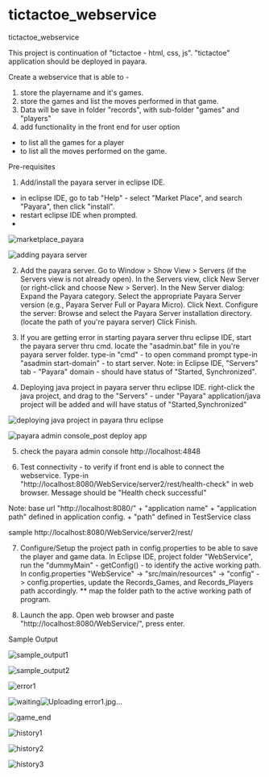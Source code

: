 # tictactoe_webservice
tictactoe_webservice

This project is continuation of "tictactoe - html, css, js".
"tictactoe" application should be deployed in payara.

Create a webservice that is able to -
1. store the playername and it's games.
2. store the games and list the moves performed in that game.
3. Data will be save in folder "records", with sub-folder "games" and "players"
4. add functionality in the front end for user option 
- to list all the games for a player
- to list all the moves performed on the game.


Pre-requisites
1. Add/install the payara server in eclipse IDE.
- in eclipse IDE, go to tab "Help" - select "Market Place", and search "Payara", then click "install".
- restart eclipse IDE when prompted.
- 
![marketplace_payara](https://github.com/user-attachments/assets/68f85a85-017d-4a09-940c-1329d98bdfa2)

![adding payara server](https://github.com/user-attachments/assets/207153af-010c-4efc-954b-171872f7dfed)

2. Add the payara server.
Go to Window > Show View > Servers (if the Servers view is not already open).
In the Servers view, click New Server (or right-click and choose New > Server).
In the New Server dialog:
Expand the Payara category.
Select the appropriate Payara Server version (e.g., Payara Server Full or Payara Micro).
Click Next.
Configure the server:
Browse and select the Payara Server installation directory.(locate the path of you're payara server)
Click Finish.

3. If you are getting error in starting payara server thru eclipse IDE, start the payara server thru cmd.
locate the "asadmin.bat" file in you're payara server folder.
type-in "cmd" - to open command prompt
type-in "asadmin start-domain" - to start server.
Note: in Eclipse IDE, "Servers" tab - "Payara" domain - should have status of "Started, Synchronized".

4. Deploying java project in payara server thru eclipse IDE.
right-click the java project, and drag to the "Servers" - under "Payara"
application/java project will be added and will have status of "Started,Synchronized"

![deploying java project in payara thru eclipse](https://github.com/user-attachments/assets/f16091a3-a874-4f97-92ed-b06ff17e49c4)

![payara admin console_post deploy app](https://github.com/user-attachments/assets/a90fb766-70b6-4fc8-b249-ea715a92e484)

5. check the payara admin console
http://localhost:4848

6. Test connectivity - to verify if front end is able to connect the webservice.
Type-in "http://localhost:8080/WebService/server2/rest/health-check" in web browser.
Message should be "Health check successful"

Note: 
base url
"http://localhost:8080/" + "application name" + "application path" defined in application config. + "path" defined in TestService class

sample
http://localhost:8080/WebService/server2/rest/

7. Configure/Setup the project path in config.properties to be able to save the player and game data.
In Eclipse IDE, project folder "WebService", run the "dummyMain" - getConfig() - to identify the active working path.
In config.properties "WebService" -> "src/main/resources" -> "config" -> config.properties, update the Records_Games, and Records_Players path accordingly.
** map the folder path to the active working path of program.

8. Launch the app.
Open web browser and paste "http://localhost:8080/WebService/", press enter.

Sample Output

![sample_output1](https://github.com/user-attachments/assets/3f57a65a-64b9-49f0-b40c-e59f2ac3559f)

![sample_output2](https://github.com/user-attachments/assets/1db6f2b5-1f90-4e4a-b2d1-c637be57f581)

![error1](https://github.com/user-attachments/assets/05625af6-130d-405a-a6f1-4a4b9b84faf7)

![waiting](https://github.com/user-attachments/assets/b5b6ab78-dc93-4d67-9e91-0941e8c7109a)![Uploading error1.jpg…]()

![game_end](https://github.com/user-attachments/assets/5e6a91c9-0d49-45ae-af67-029410cdc470)

![history1](https://github.com/user-attachments/assets/c2893587-15e8-4e3b-9074-fbe23e0a1b17)

![history2](https://github.com/user-attachments/assets/52922ce5-54dd-4782-b594-50755edaf235)

![history3](https://github.com/user-attachments/assets/2dd01c0c-54ef-4d6e-8138-6f613a0d411a)
